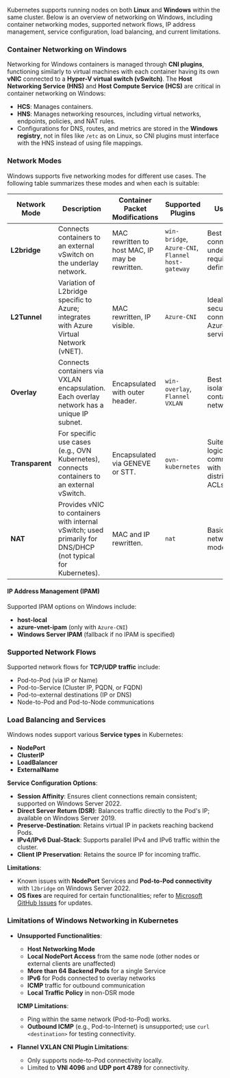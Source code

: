 
Kubernetes supports running nodes on both **Linux** and **Windows** within the same cluster. Below is an overview of networking on Windows, including container networking modes, supported network flows, IP address management, service configuration, load balancing, and current limitations.

### Container Networking on Windows
Networking for Windows containers is managed through **CNI plugins**, functioning similarly to virtual machines with each container having its own **vNIC** connected to a **Hyper-V virtual switch (vSwitch)**. The **Host Networking Service (HNS)** and **Host Compute Service (HCS)** are critical in container networking on Windows:
- **HCS**: Manages containers.
- **HNS**: Manages networking resources, including virtual networks, endpoints, policies, and NAT rules.
- Configurations for DNS, routes, and metrics are stored in the **Windows registry**, not in files like `/etc` as on Linux, so CNI plugins must interface with the HNS instead of using file mappings.

### Network Modes
Windows supports five networking modes for different use cases. The following table summarizes these modes and when each is suitable:

| **Network Mode** | **Description** | **Container Packet Modifications** | **Supported Plugins** | **Use Cases** |
|------------------|-----------------|------------------------------------|-----------------------|---------------|
| **L2bridge**    | Connects containers to an external vSwitch on the underlay network. | MAC rewritten to host MAC, IP may be rewritten. | `win-bridge`, `Azure-CNI`, `Flannel host-gateway` | Best for direct connection to underlay, requires user-defined routes. |
| **L2Tunnel**    | Variation of L2bridge specific to Azure; integrates with Azure Virtual Network (vNET). | MAC rewritten, IP visible. | `Azure-CNI` | Ideal for secure connections to Azure services. |
| **Overlay**     | Connects containers via VXLAN encapsulation. Each overlay network has a unique IP subnet. | Encapsulated with outer header. | `win-overlay`, `Flannel VXLAN` | Best for isolated virtual container networks. |
| **Transparent** | For specific use cases (e.g., OVN Kubernetes), connects containers to an external vSwitch. | Encapsulated via GENEVE or STT. | `ovn-kubernetes` | Suited for logical network communication with distributed ACLs. |
| **NAT**         | Provides vNIC to containers with internal vSwitch; used primarily for DNS/DHCP (not typical for Kubernetes). | MAC and IP rewritten. | `nat` | Basic internal networking mode. |

#### IP Address Management (IPAM)
Supported IPAM options on Windows include:
- **host-local**
- **azure-vnet-ipam** (only with `Azure-CNI`)
- **Windows Server IPAM** (fallback if no IPAM is specified)

### Supported Network Flows
Supported network flows for **TCP/UDP traffic** include:
- Pod-to-Pod (via IP or Name)
- Pod-to-Service (Cluster IP, PQDN, or FQDN)
- Pod-to-external destinations (IP or DNS)
- Node-to-Pod and Pod-to-Node communications

### Load Balancing and Services
Windows nodes support various **Service types** in Kubernetes:
- **NodePort**
- **ClusterIP**
- **LoadBalancer**
- **ExternalName**

**Service Configuration Options**:
- **Session Affinity**: Ensures client connections remain consistent; supported on Windows Server 2022.
- **Direct Server Return (DSR)**: Balances traffic directly to the Pod's IP; available on Windows Server 2019.
- **Preserve-Destination**: Retains virtual IP in packets reaching backend Pods.
- **IPv4/IPv6 Dual-Stack**: Supports parallel IPv4 and IPv6 traffic within the cluster.
- **Client IP Preservation**: Retains the source IP for incoming traffic.

**Limitations**:
- Known issues with **NodePort** Services and **Pod-to-Pod connectivity** with `l2bridge` on Windows Server 2022.
- **OS fixes** are required for certain functionalities; refer to [Microsoft GitHub Issues](https://github.com/microsoft/Windows-Containers/issues/204) for updates.

### Limitations of Windows Networking in Kubernetes
- **Unsupported Functionalities**:
  - **Host Networking Mode**
  - **Local NodePort Access** from the same node (other nodes or external clients are unaffected)
  - **More than 64 Backend Pods** for a single Service
  - **IPv6** for Pods connected to overlay networks
  - **ICMP** traffic for outbound communication
  - **Local Traffic Policy** in non-DSR mode
  
  **ICMP Limitations**:
  - Ping within the same network (Pod-to-Pod) works.
  - **Outbound ICMP** (e.g., Pod-to-Internet) is unsupported; use `curl <destination>` for testing connectivity.

- **Flannel VXLAN CNI Plugin Limitations**:
  - Only supports node-to-Pod connectivity locally.
  - Limited to **VNI 4096** and **UDP port 4789** for connectivity.

